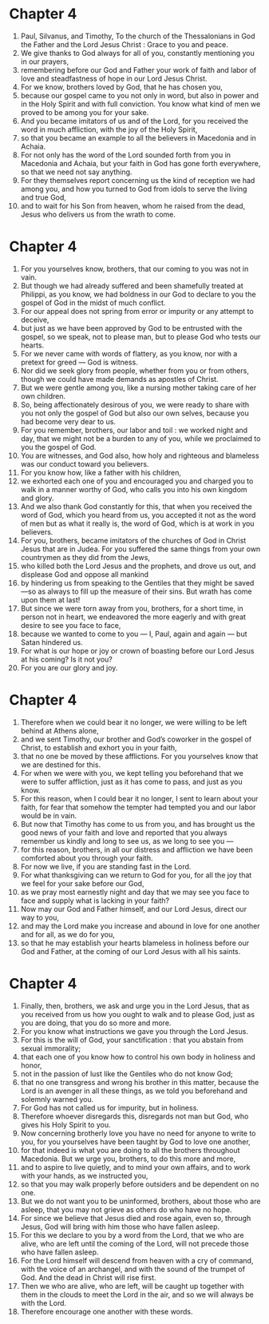 # Chapter 4

1. Paul, Silvanus, and Timothy, To the church of the Thessalonians in God the Father and the Lord Jesus Christ : Grace to you and peace.
2. We give thanks to God always for all of you, constantly mentioning you in our prayers,
3. remembering before our God and Father your work of faith and labor of love and steadfastness of hope in our Lord Jesus Christ.
4. For we know, brothers loved by God, that he has chosen you,
5. because our gospel came to you not only in word, but also in power and in the Holy Spirit and with full conviction. You know what kind of men we proved to be among you for your sake.
6. And you became imitators of us and of the Lord, for you received the word in much affliction, with the joy of the Holy Spirit,
7. so that you became an example to all the believers in Macedonia and in Achaia.
8. For not only has the word of the Lord sounded forth from you in Macedonia and Achaia, but your faith in God has gone forth everywhere, so that we need not say anything.
9. For they themselves report concerning us the kind of reception we had among you, and how you turned to God from idols to serve the living and true God,
10. and to wait for his Son from heaven, whom he raised from the dead, Jesus who delivers us from the wrath to come.

# Chapter 4

1. For you yourselves know, brothers, that our coming to you was not in vain.
2. But though we had already suffered and been shamefully treated at Philippi, as you know, we had boldness in our God to declare to you the gospel of God in the midst of much conflict.
3. For our appeal does not spring from error or impurity or any attempt to deceive,
4. but just as we have been approved by God to be entrusted with the gospel, so we speak, not to please man, but to please God who tests our hearts.
5. For we never came with words of flattery, as you know, nor with a pretext for greed — God is witness.
6. Nor did we seek glory from people, whether from you or from others, though we could have made demands as apostles of Christ.
7. But we were gentle among you, like a nursing mother taking care of her own children.
8. So, being affectionately desirous of you, we were ready to share with you not only the gospel of God but also our own selves, because you had become very dear to us.
9. For you remember, brothers, our labor and toil : we worked night and day, that we might not be a burden to any of you, while we proclaimed to you the gospel of God.
10. You are witnesses, and God also, how holy and righteous and blameless was our conduct toward you believers.
11. For you know how, like a father with his children,
12. we exhorted each one of you and encouraged you and charged you to walk in a manner worthy of God, who calls you into his own kingdom and glory.
13. And we also thank God constantly for this, that when you received the word of God, which you heard from us, you accepted it not as the word of men but as what it really is, the word of God, which is at work in you believers.
14. For you, brothers, became imitators of the churches of God in Christ Jesus that are in Judea. For you suffered the same things from your own countrymen as they did from the Jews,
15. who killed both the Lord Jesus and the prophets, and drove us out, and displease God and oppose all mankind
16. by hindering us from speaking to the Gentiles that they might be saved —so as always to fill up the measure of their sins. But wrath has come upon them at last!
17. But since we were torn away from you, brothers, for a short time, in person not in heart, we endeavored the more eagerly and with great desire to see you face to face,
18. because we wanted to come to you — I, Paul, again and again — but Satan hindered us.
19. For what is our hope or joy or crown of boasting before our Lord Jesus at his coming? Is it not you?
20. For you are our glory and joy.

# Chapter 4

1. Therefore when we could bear it no longer, we were willing to be left behind at Athens alone,
2. and we sent Timothy, our brother and God’s coworker in the gospel of Christ, to establish and exhort you in your faith,
3. that no one be moved by these afflictions. For you yourselves know that we are destined for this.
4. For when we were with you, we kept telling you beforehand that we were to suffer affliction, just as it has come to pass, and just as you know.
5. For this reason, when I could bear it no longer, I sent to learn about your faith, for fear that somehow the tempter had tempted you and our labor would be in vain.
6. But now that Timothy has come to us from you, and has brought us the good news of your faith and love and reported that you always remember us kindly and long to see us, as we long to see you —
7. for this reason, brothers, in all our distress and affliction we have been comforted about you through your faith.
8. For now we live, if you are standing fast in the Lord.
9. For what thanksgiving can we return to God for you, for all the joy that we feel for your sake before our God,
10. as we pray most earnestly night and day that we may see you face to face and supply what is lacking in your faith?
11. Now may our God and Father himself, and our Lord Jesus, direct our way to you,
12. and may the Lord make you increase and abound in love for one another and for all, as we do for you,
13. so that he may establish your hearts blameless in holiness before our God and Father, at the coming of our Lord Jesus with all his saints.

# Chapter 4

1. Finally, then, brothers, we ask and urge you in the Lord Jesus, that as you received from us how you ought to walk and to please God, just as you are doing, that you do so more and more.
2. For you know what instructions we gave you through the Lord Jesus.
3. For this is the will of God, your sanctification : that you abstain from sexual immorality;
4. that each one of you know how to control his own body in holiness and honor,
5. not in the passion of lust like the Gentiles who do not know God;
6. that no one transgress and wrong his brother in this matter, because the Lord is an avenger in all these things, as we told you beforehand and solemnly warned you.
7. For God has not called us for impurity, but in holiness.
8. Therefore whoever disregards this, disregards not man but God, who gives his Holy Spirit to you.
9. Now concerning brotherly love you have no need for anyone to write to you, for you yourselves have been taught by God to love one another,
10. for that indeed is what you are doing to all the brothers throughout Macedonia. But we urge you, brothers, to do this more and more,
11. and to aspire to live quietly, and to mind your own affairs, and to work with your hands, as we instructed you,
12. so that you may walk properly before outsiders and be dependent on no one.
13. But we do not want you to be uninformed, brothers, about those who are asleep, that you may not grieve as others do who have no hope.
14. For since we believe that Jesus died and rose again, even so, through Jesus, God will bring with him those who have fallen asleep.
15. For this we declare to you by a word from the Lord, that we who are alive, who are left until the coming of the Lord, will not precede those who have fallen asleep.
16. For the Lord himself will descend from heaven with a cry of command, with the voice of an archangel, and with the sound of the trumpet of God. And the dead in Christ will rise first.
17. Then we who are alive, who are left, will be caught up together with them in the clouds to meet the Lord in the air, and so we will always be with the Lord.
18. Therefore encourage one another with these words.

